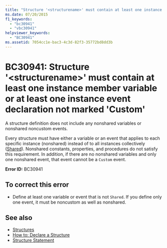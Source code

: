 ```yaml
---
title: "Structure '<structurename>' must contain at least one instance member variable or at least one instance event declaration not marked 'Custom'"
ms.date: 07/20/2015
f1_keywords:
  - "bc30941"
  - "vbc30941"
helpviewer_keywords:
  - "BC30941"
ms.assetid: 7054cc1e-bac3-4c3d-82f3-35772bd8dd3b
---
```

# BC30941: Structure '\<structurename>' must contain at least one instance member variable or at least one instance event declaration not marked 'Custom'

A structure definition does not include any nonshared variables or nonshared noncustom events.

 Every structure must have either a variable or an event that applies to each specific instance (nonshared) instead of to all instances collectively ([Shared](../modifiers/shared.md)). Nonshared constants, properties, and procedures do not satisfy this requirement. In addition, if there are no nonshared variables and only one nonshared event, that event cannot be a `Custom` event.

 **Error ID:** BC30941

## To correct this error

- Define at least one variable or event that is not `Shared`. If you define only one event, it must be noncustom as well as nonshared.

## See also

- [Structures](../../programming-guide/language-features/data-types/structures.md)
- [How to: Declare a Structure](../../programming-guide/language-features/data-types/how-to-declare-a-structure.md)
- [Structure Statement](../statements/structure-statement.md)

